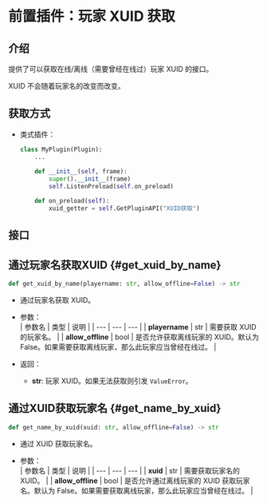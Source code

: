 # 前置插件：玩家 XUID 获取

## 介绍

提供了可以获取在线/离线（需要曾经在线过）玩家 XUID 的接口。

XUID 不会随着玩家名的改变而改变。

## 获取方式
- 类式插件：
    ```python
    class MyPlugin(Plugin):
        ...
        
        def __init__(self, frame):
            super().__init__(frame)
            self.ListenPreload(self.on_preload)

        def on_preload(self):
            xuid_getter = self.GetPluginAPI("XUID获取")
    ```

## 接口

## 通过玩家名获取XUID {#get_xuid_by_name}
```python
def get_xuid_by_name(playername: str, allow_offline=False) -> str
```
- 通过玩家名获取 XUID。

- 参数：  
    | 参数名 | 类型 | 说明 |
    | --- | --- | --- |
    | **playername** | str | 需要获取 XUID 的玩家名。 |
    | **allow_offline** | bool | 是否允许获取离线玩家的 XUID。默认为 False。如果需要获取离线玩家，那么此玩家应当曾经在线过。 |

- 返回：
    - **str**: 玩家 XUID。如果无法获取则引发 `ValueError`。

## 通过XUID获取玩家名 {#get_name_by_xuid}
```python
def get_name_by_xuid(xuid: str, allow_offline=False) -> str
```
- 通过 XUID 获取玩家名。

- 参数：  
    | 参数名 | 类型 | 说明 |
    | --- | --- | --- |
    | **xuid** | str | 需要获取玩家名的 XUID。 |
    | **allow_offline** | bool | 是否允许通过离线玩家的 XUID 获取玩家名。默认为 False。如果需要获取离线玩家，那么此玩家应当曾经在线过。 |
